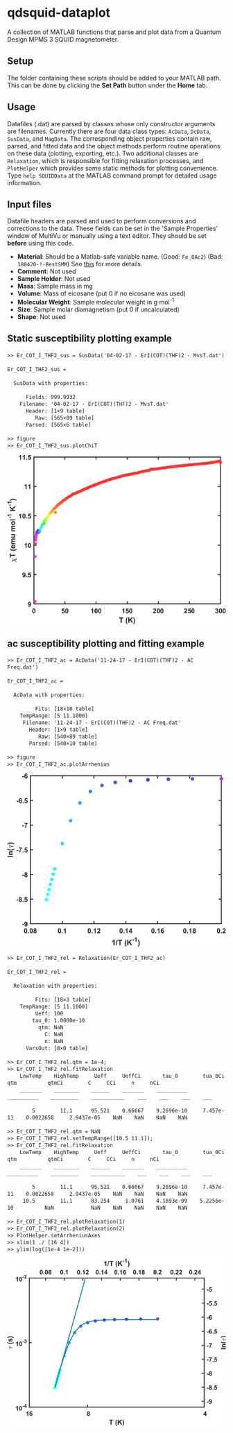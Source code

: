 # qdsquid-dataplot
A collection of MATLAB functions that parse and plot data from a Quantum Design MPMS 3 SQUID magnetometer.

## Setup
The folder containing these scripts should be added to your MATLAB path. This can be done by clicking the **Set Path** button under the **Home** tab.

## Usage
Datafiles (.dat) are parsed by classes whose only constructor arguments are filenames. Currently there are four data class types: `AcData`, `DcData`, `SusData`, and `MagData`. The corresponding object properties contain raw, parsed, and fitted data and the object methods perform routine operations on these data (plotting, exporting, etc.). Two additional classes are `Relaxation`, which is responsible for fitting relaxation processes, and `PlotHelper` which provides some static methods for plotting convenience. Type `help SQUIDData` at the MATLAB command prompt for detailed usage information.

## Input files
Datafile headers are parsed and used to perform conversions and corrections to the data. These fields can be set in the 'Sample Properties' window of MultiVu or manually using a text editor. They should be set **before** using this code.

* **Material**: Should be a Matlab-safe variable name. (Good: `Fe_OAc2`) (Bad: `180420-!-BestSMM`) 
See [this](https://www.mathworks.com/help/matlab/matlab_prog/variable-names.html) for more details.
* **Comment**: Not used
* **Sample Holder**: Not used
* **Mass**: Sample mass in mg
* **Volume**: Mass of eicosane (put 0 if no eicosane was used)
* **Molecular Weight**: Sample molecular weight in g mol<sup>-1</sup>
* **Size**: Sample molar diamagnetism (put 0 if uncalculated)
* **Shape**: Not used

## Static susceptibility plotting example
```
>> Er_COT_I_THF2_sus = SusData('04-02-17 - ErI(COT)(THF)2 - MvsT.dat')

Er_COT_I_THF2_sus = 

  SusData with properties:

      Fields: 999.9932
    Filename: '04-02-17 - ErI(COT)(THF)2 - MvsT.dat'
      Header: [1×9 table]
         Raw: [565×89 table]
      Parsed: [565×6 table]

>> figure
>> Er_COT_I_THF2_sus.plotChiT
```
![chiT plot](examples/Er_COT_I_THF2_sus.png)

## ac susceptibility plotting and fitting example
```
>> Er_COT_I_THF2_ac = AcData('11-24-17 - ErI(COT)(THF)2 - AC Freq.dat')

Er_COT_I_THF2_ac = 

  AcData with properties:

         Fits: [18×10 table]
    TempRange: [5 11.1000]
     Filename: '11-24-17 - ErI(COT)(THF)2 - AC Freq.dat'
       Header: [1×9 table]
          Raw: [540×89 table]
       Parsed: [540×10 table]

>> figure
>> Er_COT_I_THF2_ac.plotArrhenius
```
![arrhenius plot](examples/Er_COT_I_THF2_ac.png)
```
>> Er_COT_I_THF2_rel = Relaxation(Er_COT_I_THF2_ac)

Er_COT_I_THF2_rel = 

  Relaxation with properties:

         Fits: [18×3 table]
    TempRange: [5 11.1000]
         Ueff: 100
        tau_0: 1.0000e-10
          qtm: NaN
            C: NaN
            n: NaN
      VarsOut: [0×0 table]

>> Er_COT_I_THF2_rel.qtm = 1e-4;
>> Er_COT_I_THF2_rel.fitRelaxation
    LowTemp    HighTemp     Ueff     UeffCi       tau_0        tua_0Ci         qtm          qtmCi        C     CCi     n     nCi
    _______    ________    ______    _______    __________    __________    _________    ___________    ___    ___    ___    ___

        5        11.1      95.521    0.66667    9.2696e-10     7.457e-11    0.0022658     2.9437e-05    NaN    NaN    NaN    NaN

>> Er_COT_I_THF2_rel.qtm = NaN
>> Er_COT_I_THF2_rel.setTempRange([10.5 11.1]);
>> Er_COT_I_THF2_rel.fitRelaxation
    LowTemp    HighTemp     Ueff     UeffCi       tau_0        tua_0Ci         qtm          qtmCi        C     CCi     n     nCi
    _______    ________    ______    _______    __________    __________    _________    ___________    ___    ___    ___    ___

        5        11.1      95.521    0.66667    9.2696e-10     7.457e-11    0.0022658     2.9437e-05    NaN    NaN    NaN    NaN
     10.5        11.1      83.254     1.0761    4.1693e-09    5.2256e-10          NaN            NaN    NaN    NaN    NaN    NaN

>> Er_COT_I_THF2_rel.plotRelaxation(1)
>> Er_COT_I_THF2_rel.plotRelaxation(2)
>> PlotHelper.setArrheniusAxes
>> xlim(1 ./ [16 4])
>> ylim(log([1e-4 1e-2]))
```
![arrhenius plot with relaxation](examples/Er_COT_I_THF2_ac_rel.png)